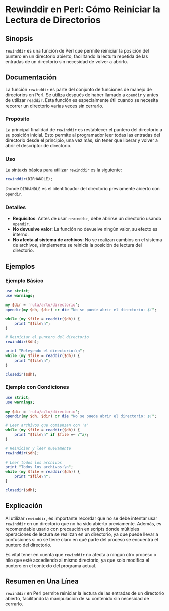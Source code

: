 <!--
Meta Description: # Rewinddir en Perl: Cómo Reiniciar la Lectura de Directorios ## Sinopsis `rewinddir` es una función de Perl que permite reiniciar la posición del pun...
Meta Keywords: directorio, rewinddir, del, que, file
-->

# Rewinddir en Perl: Cómo Reiniciar la Lectura de Directorios

## Sinopsis
`rewinddir` es una función de Perl que permite reiniciar la posición del puntero en un directorio abierto, facilitando la lectura repetida de las entradas de un directorio sin necesidad de volver a abrirlo.

## Documentación
La función `rewinddir` es parte del conjunto de funciones de manejo de directorios en Perl. Se utiliza después de haber llamado a `opendir` y antes de utilizar `readdir`. Esta función es especialmente útil cuando se necesita recorrer un directorio varias veces sin cerrarlo.

### Propósito
La principal finalidad de `rewinddir` es restablecer el puntero del directorio a su posición inicial. Esto permite al programador leer todas las entradas del directorio desde el principio, una vez más, sin tener que liberar y volver a abrir el descriptor de directorio.

### Uso
La sintaxis básica para utilizar `rewinddir` es la siguiente:

```perl
rewinddir(DIRHANDLE);
```

Donde `DIRHANDLE` es el identificador del directorio previamente abierto con `opendir`.

### Detalles
- **Requisitos**: Antes de usar `rewinddir`, debe abrirse un directorio usando `opendir`.
- **No devuelve valor**: La función no devuelve ningún valor, su efecto es interno.
- **No afecta al sistema de archivos**: No se realizan cambios en el sistema de archivos, simplemente se reinicia la posición de lectura del directorio.

## Ejemplos

### Ejemplo Básico
```perl
use strict;
use warnings;

my $dir = 'ruta/a/tu/directorio';
opendir(my $dh, $dir) or die "No se puede abrir el directorio: $!";

while (my $file = readdir($dh)) {
    print "$file\n";
}

# Reiniciar el puntero del directorio
rewinddir($dh);

print "Releyendo el directorio:\n";
while (my $file = readdir($dh)) {
    print "$file\n";
}

closedir($dh);
```

### Ejemplo con Condiciones
```perl
use strict;
use warnings;

my $dir = 'ruta/a/tu/directorio';
opendir(my $dh, $dir) or die "No se puede abrir el directorio: $!";

# Leer archivos que comienzan con 'a'
while (my $file = readdir($dh)) {
    print "$file\n" if $file =~ /^a/;
}

# Reiniciar y leer nuevamente
rewinddir($dh);

# Leer todos los archivos
print "Todos los archivos:\n";
while (my $file = readdir($dh)) {
    print "$file\n";
}

closedir($dh);
```

## Explicación
Al utilizar `rewinddir`, es importante recordar que no se debe intentar usar `rewinddir` en un directorio que no ha sido abierto previamente. Además, es recomendable usarlo con precaución en scripts donde múltiples operaciones de lectura se realizan en un directorio, ya que puede llevar a confusiones si no se tiene claro en qué parte del proceso se encuentra el puntero del directorio.

Es vital tener en cuenta que `rewinddir` no afecta a ningún otro proceso o hilo que esté accediendo al mismo directorio, ya que solo modifica el puntero en el contexto del programa actual.

## Resumen en Una Línea
`rewinddir` en Perl permite reiniciar la lectura de las entradas de un directorio abierto, facilitando la manipulación de su contenido sin necesidad de cerrarlo.